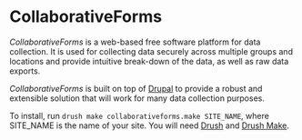 # CollaborativeForms

_CollaborativeForms_ is a web-based free software platform for data collection. It is used for collecting data securely across multiple groups and locations and provide intuitive break-down of the data, as well as raw data exports.

_CollaborativeForms_ is built on top of [Drupal](http://drupal.org) to provide a robust and extensible solution that will work for many data collection purposes.

To install, run `drush make collaborativeforms.make SITE_NAME`, where SITE\_NAME is the name of your site. You will need [Drush](http://drupal.org/project/drush) and [Drush Make](http://drupal.org/project/drush_make).